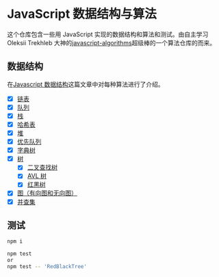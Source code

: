 # JavaScript 数据结构与算法

这个仓库包含一些用 JavaScript 实现的数据结构和算法和测试。由自主学习 Oleksii Trekhleb 大神的[javascript-algorithms](https://github.com/trekhleb/javascript-algorithms)超级棒的一个算法仓库的而来。

## 数据结构

在[Javascript 数据结构](https://huangxsu.com/2018/06/22/data-structure/)这篇文章中对每种算法进行了介绍。

- [x] [链表](/src/data-structures/linked-list)
- [x] [队列](/src/data-structures/queue/Queue.js)
- [x] [栈](/src/data-structures/stack/Stack.js)
- [x] [哈希表](/src/data-structures/hash-table/HashTable.js)
- [x] [堆](/src/data-structures/stack/Stack.js)
- [x] [优先队列](/src/data-structures/priority-queue/PriorityQueue.js)
- [x] [字典树](/src/data-structures/trie)
- [x] [树](/src/data-structures/tree/BinaryTreeNode.js)
  - [x] [二叉查找树](/src/data-structures/tree/binary-search-tree)
  - [x] [AVL 树](/src/data-structures/tree/avl-tree)
  - [x] [红黑树](/src/data-structures/tree/red-black-tree)
- [x] [图（有向图和无向图）](/src/data-structures/graph)
- [x] [并查集](/src/data-structures/disjoint-set)

## 测试

```bash
npm i

npm test
or
npm test -- 'RedBlackTree'
```
